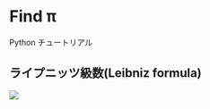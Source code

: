 # Find π
Python チュートリアル

## ライプニッツ級数(Leibniz formula)
<img src="https://latex.codecogs.com/svg.latex?\frac{\pi}{4} = \frac{1}{1} - \frac{1}{3} + \frac{1}{5} - \frac{1}{7} + \frac{1}{9} - \dots" />  
